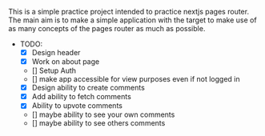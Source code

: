 This is a simple practice project intended to practice nextjs pages router. The main aim is to make a simple application with the target to make use of as many concepts of the pages router as much as possible.

- TODO:
  - [x] Design header
  - [x] Work on about page
  - [] Setup Auth
  - [] make app accessible for view purposes even if not logged in
  - [x] Design ability to create comments
  - [x] Add ability to fetch comments
  - [x] Ability to upvote comments
  - [] maybe ability to see your own comments
  - [] maybe ability to see others comments
